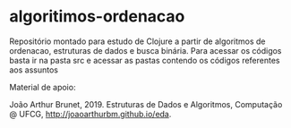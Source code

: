# algoritimos-ordenacao

Repositório montado para estudo de Clojure a partir de algoritmos de ordenacao, estruturas de dados e busca binária.
Para acessar os códigos basta ir na pasta src e acessar as pastas contendo os códigos referentes aos assuntos

Material de apoio:

João Arthur Brunet, 2019. Estruturas de Dados e Algoritmos, 
Computação @ UFCG, <http://joaoarthurbm.github.io/eda>.
